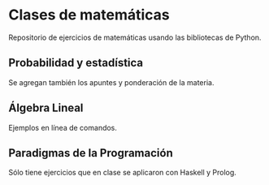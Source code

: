 # Clases de matemáticas
Repositorio de ejercicios de matemáticas usando las bibliotecas de Python.

## Probabilidad y estadística
Se agregan también los apuntes y ponderación de la materia.

## Álgebra Lineal
Ejemplos en línea de comandos.

## Paradigmas de la Programación
Sólo tiene ejercicios que en clase se aplicaron con Haskell y Prolog.